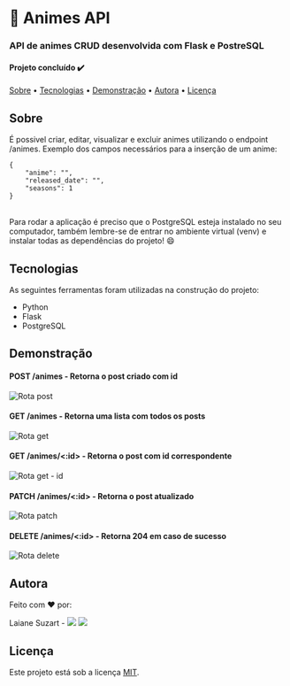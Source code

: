 # 📮 Animes API
### API de animes CRUD desenvolvida com Flask e PostreSQL

#### Projeto concluído ✔️

[Sobre](#sobre) • [Tecnologias](#tecnologias) • [Demonstração](#demonstração) • [Autora](#autora) • [Licença](#licença)

## Sobre
É possivel criar, editar, visualizar e excluir animes utilizando o endpoint /animes. Exemplo dos campos necessários para a inserção de um anime:
```
{
	"anime": "",
	"released_date": "",
	"seasons": 1
}
```
\
Para rodar a aplicação é preciso que o PostgreSQL esteja instalado no seu computador, também lembre-se de entrar no ambiente virtual (venv) e instalar todas as dependências do projeto! 😄

## Tecnologias
As seguintes ferramentas foram utilizadas na construção do projeto:

* Python
* Flask
* PostgreSQL

## Demonstração
#### POST /animes - Retorna o post criado com id
![Rota post](https://i.imgur.com/BFs0wtb.png)
#### GET /animes - Retorna uma lista com todos os posts
![Rota get](https://i.imgur.com/ZZGT2wn.png)
#### GET /animes/<:id> - Retorna o post com id correspondente
![Rota get - id](https://i.imgur.com/CDbYr9t.png)
#### PATCH /animes/<:id> - Retorna o post atualizado
![Rota patch](https://i.imgur.com/vNOXEcf.png)
#### DELETE /animes/<:id> - Retorna 204 em caso de sucesso
![Rota delete](https://i.imgur.com/NhnJiZU.png)

## Autora
Feito com ❤️ por:

Laiane Suzart - <a href="https://www.linkedin.com/in/laianesuzart/" target="_blank"><img src="https://img.shields.io/badge/-LinkedIn-%230077B5?style=for-the-badge&logo=linkedin&logoColor=white" target="_blank"></a> 
<a href="https://github.com/laianesuzart" target="_blank"><img src="https://img.shields.io/badge/GitHub-100000?style=for-the-badge&logo=github&logoColor=white" target="_blank"></a>

## Licença
Este projeto está sob a licença [MIT](https://choosealicense.com/licenses/mit/).
